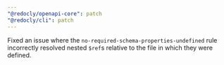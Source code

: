 ```yaml
---
"@redocly/openapi-core": patch
"@redocly/cli": patch
---
```


Fixed an issue where the `no-required-schema-properties-undefined` rule incorrectly resolved nested `$ref`s relative to the file in which they were defined.
